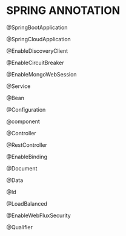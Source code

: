 # SPRING ANNOTATION

@SpringBootApplication

@SpringCloudApplication

@EnableDiscoveryClient

@EnableCircuitBreaker

@EnableMongoWebSession

@Service

@Bean

@Configuration

@component

@Controller

@RestController

@EnableBinding

@Document

@Data

@Id

@LoadBalanced

@EnableWebFluxSecurity

@Qualifier